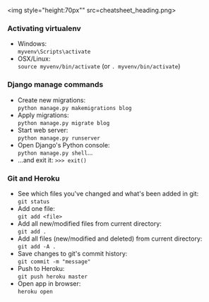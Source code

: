 <img style="height:70px"" src=cheatsheet_heading.png>
### Activating virtualenv
- Windows:  
`myvenv\Scripts\activate`
- OSX/Linux:   
`source myvenv/bin/activate`
(or `. myvenv/bin/activate`)

### Django manage commands
- Create new migrations:  
`python manage.py makemigrations blog`
- Apply migrations:  
`python manage.py migrate blog`
- Start web server:  
`python manage.py runserver`
- Open Django's Python console:  
`python manage.py shell`...
- …and exit it: `>>> exit()`


### Git and Heroku
- See which files you've changed and what's been added in git:  
`git status`  
- Add one file:  
`git add <file>`
- Add all new/modified files from current directory:  
`git add .`  
- Add all files (new/modified and deleted) from current directory:  
`git add -A .`  
- Save changes to git's commit history:  
`git commit -m "message"`  
- Push to Heroku:  
`git push heroku master`  
- Open app in browser:  
`heroku open`
